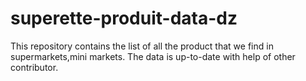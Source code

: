 # superette-produit-data-dz
This repository contains the list of all the product that we find in supermarkets,mini markets.  The data is up-to-date with help of other contributor.
